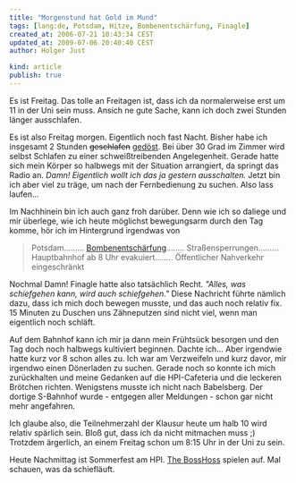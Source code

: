 ```yaml
---
title: "Morgenstund hat Gold im Mund"
tags: [lang:de, Potsdam, Hitze, Bombenentschärfung, Finagle]
created_at: 2006-07-21 10:43:34 CEST
updated_at: 2009-07-06 20:40:40 CEST
author: Holger Just

kind: article
publish: true
---
```


Es ist Freitag. Das tolle an Freitagen ist, dass ich da normalerweise erst um 11 in der Uni sein muss. Ansich ne gute Sache, kann ich doch zwei Stunden länger ausschlafen.

Es ist also Freitag morgen. Eigentlich noch fast Nacht. Bisher habe ich insgesamt 2 Stunden <del>geschlafen</del> <ins>gedöst</ins>. Bei über 30 Grad im Zimmer wird selbst Schlafen zu einer schweißtreibenden Angelegenheit. Gerade hatte sich mein Körper so halbwegs mit der Situation arrangiert, da springt das Radio an. *Damn! Eigentlich wollt ich das ja gestern ausschalten.* Jetzt bin ich aber viel zu träge, um nach der Fernbedienung zu suchen. Also lass laufen...

Im Nachhinein bin ich auch ganz froh darüber. Denn wie ich so daliege und mir überlege, wie ich heute möglichst bewegungsarm durch den Tag komme, hör ich im Hintergrund irgendwas von

>Potsdam......... [Bombenentschärfung](http://www.rbb-online.de/_/nachrichten/vermischtes/beitrag_jsp/key=news4511532.html)........ Straßensperrungen......... Hauptbahnhof ab 8 Uhr evakuiert........ Öffentlicher Nahverkehr eingeschränkt

Nochmal Damn! Finagle hatte also tatsächlich Recht. *"Alles, was schiefgehen kann, wird auch schiefgehen."* Diese Nachricht führte nämlich dazu, dass ich mich doch bewegen musste, und das auch noch relativ fix. 15 Minuten zu Duschen uns Zähneputzen sind nicht viel, wenn man eigentlich noch schläft.

Auf dem Bahnhof kann ich mir ja dann mein Frühtsück besorgen und den Tag doch noch halbwegs kultiviert beginnen. Dachte ich... Aber irgendwie hatte kurz vor 8 schon alles zu. Ich war am Verzweifeln und kurz davor, mir irgendwo einen Dönerladen zu suchen. Gerade noch so konnte ich mich zurückhalten und meine Gedanken auf die HPI-Cafeteria und die leckeren Brötchen richten. Wenigstens musste ich nicht nach Babelsberg. Der dortige S-Bahnhof wurde - entgegen aller Meldungen - schon gar nicht mehr angefahren.

Ich glaube also, die Teilnehmerzahl der Klausur heute um halb 10 wird relativ spärlich sein. Bloß gut, dass ich da nicht mitmachen muss ;) Trotzdem ärgerlich, an einem Freitag schon um 8:15 Uhr in der Uni zu sein.

Heute Nachmittag ist Sommerfest am HPI. [The BossHoss](http://www.thebosshoss.com) spielen auf. Mal schauen, was da schiefläuft.